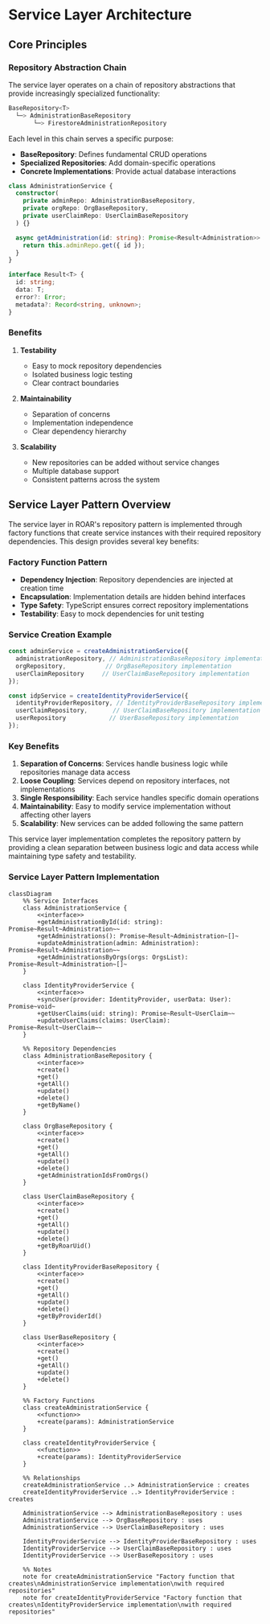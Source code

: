 # Service Layer Architecture

## Core Principles

### Repository Abstraction Chain
The service layer operates on a chain of repository abstractions that provide increasingly specialized functionality:

```typescript
BaseRepository<T>
  └─> AdministrationBaseRepository
       └─> FirestoreAdministrationRepository
```

Each level in this chain serves a specific purpose:
- **BaseRepository**: Defines fundamental CRUD operations
- **Specialized Repositories**: Add domain-specific operations
- **Concrete Implementations**: Provide actual database interactions

```typescript
class AdministrationService {
  constructor(
    private adminRepo: AdministrationBaseRepository,
    private orgRepo: OrgBaseRepository,
    private userClaimRepo: UserClaimBaseRepository
  ) {}

  async getAdministration(id: string): Promise<Result<Administration>> {
    return this.adminRepo.get({ id });
  }
}
```

```typescript
interface Result<T> {
  id: string;
  data: T;
  error?: Error;
  metadata?: Record<string, unknown>;
}
```

### Benefits

1. **Testability**
   - Easy to mock repository dependencies
   - Isolated business logic testing
   - Clear contract boundaries

2. **Maintainability**
   - Separation of concerns
   - Implementation independence
   - Clear dependency hierarchy

3. **Scalability**
   - New repositories can be added without service changes
   - Multiple database support
   - Consistent patterns across the system

## Service Layer Pattern Overview

The service layer in ROAR's repository pattern is implemented through factory functions that create service instances with their required repository dependencies. This design provides several key benefits:

### Factory Function Pattern
- **Dependency Injection**: Repository dependencies are injected at creation time
- **Encapsulation**: Implementation details are hidden behind interfaces
- **Type Safety**: TypeScript ensures correct repository implementations
- **Testability**: Easy to mock dependencies for unit testing

### Service Creation Example
```typescript
const adminService = createAdministrationService({
  administrationRepository, // AdministrationBaseRepository implementation
  orgRepository,           // OrgBaseRepository implementation
  userClaimRepository     // UserClaimBaseRepository implementation
});

const idpService = createIdentityProviderService({
  identityProviderRepository, // IdentityProviderBaseRepository implementation
  userClaimRepository,       // UserClaimBaseRepository implementation
  userRepository            // UserBaseRepository implementation
});
```

### Key Benefits
1. **Separation of Concerns**: Services handle business logic while repositories manage data access
2. **Loose Coupling**: Services depend on repository interfaces, not implementations
3. **Single Responsibility**: Each service handles specific domain operations
4. **Maintainability**: Easy to modify service implementation without affecting other layers
5. **Scalability**: New services can be added following the same pattern

This service layer implementation completes the repository pattern by providing a clean separation between business logic and data access while maintaining type safety and testability.


### Service Layer Pattern Implementation
```mermaid
classDiagram
    %% Service Interfaces
    class AdministrationService {
        <<interface>>
        +getAdministrationById(id: string): Promise~Result~Administration~~
        +getAdministrations(): Promise~Result~Administration~[]~
        +updateAdministration(admin: Administration): Promise~Result~Administration~~
        +getAdministrationsByOrgs(orgs: OrgsList): Promise~Result~Administration~[]~
    }

    class IdentityProviderService {
        <<interface>>
        +syncUser(provider: IdentityProvider, userData: User): Promise~void~
        +getUserClaims(uid: string): Promise~Result~UserClaim~~
        +updateUserClaims(claims: UserClaim): Promise~Result~UserClaim~~
    }

    %% Repository Dependencies
    class AdministrationBaseRepository {
        <<interface>>
        +create()
        +get()
        +getAll()
        +update()
        +delete()
        +getByName()
    }

    class OrgBaseRepository {
        <<interface>>
        +create()
        +get()
        +getAll()
        +update()
        +delete()
        +getAdministrationIdsFromOrgs()
    }

    class UserClaimBaseRepository {
        <<interface>>
        +create()
        +get()
        +getAll()
        +update()
        +delete()
        +getByRoarUid()
    }

    class IdentityProviderBaseRepository {
        <<interface>>
        +create()
        +get()
        +getAll()
        +update()
        +delete()
        +getByProviderId()
    }

    class UserBaseRepository {
        <<interface>>
        +create()
        +get()
        +getAll()
        +update()
        +delete()
    }

    %% Factory Functions
    class createAdministrationService {
        <<function>>
        +create(params): AdministrationService
    }

    class createIdentityProviderService {
        <<function>>
        +create(params): IdentityProviderService
    }

    %% Relationships
    createAdministrationService ..> AdministrationService : creates
    createIdentityProviderService ..> IdentityProviderService : creates

    AdministrationService --> AdministrationBaseRepository : uses
    AdministrationService --> OrgBaseRepository : uses
    AdministrationService --> UserClaimBaseRepository : uses

    IdentityProviderService --> IdentityProviderBaseRepository : uses
    IdentityProviderService --> UserClaimBaseRepository : uses
    IdentityProviderService --> UserBaseRepository : uses

    %% Notes
    note for createAdministrationService "Factory function that creates\nAdministrationService implementation\nwith required repositories"
    note for createIdentityProviderService "Factory function that creates\nIdentityProviderService implementation\nwith required repositories"
```
